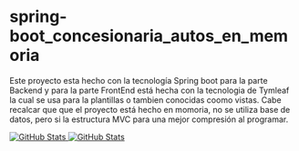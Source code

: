 # spring-boot_concesionaria_autos_en_memoria

Este proyecto esta hecho con la tecnología Spring boot para la parte Backend y para la parte FrontEnd está hecha con la tecnologia de Tymleaf la cual se usa para la plantillas o tambien conocidas coomo vistas. Cabe recalcar que que el proyecto está hecho en momoria, no se utiliza base de datos, pero si la estructura MVC para una mejor compresión al programar.

<div>
  <p>
    <a href="https://github.com/jhonZambrano1999/spring-boot_concesionaria_autos_en_memoria.git">
      <img src="https://github-readme-stats.vercel.app/api/pin/?username=Bhargavi-hash&repo=ConcesionariaAutos" alt="GitHub Stats" />
    </a>
    <a href="https://github.com/Bhargavi-hash/Linux-Shell-Implementation.git">
      <img src="https://github-readme-stats.vercel.app/api/pin/?username=Bhargavi-hash&repo=Linux-Shell-Implementation" alt="GitHub Stats" />
    </a>
  </p>
</div>
